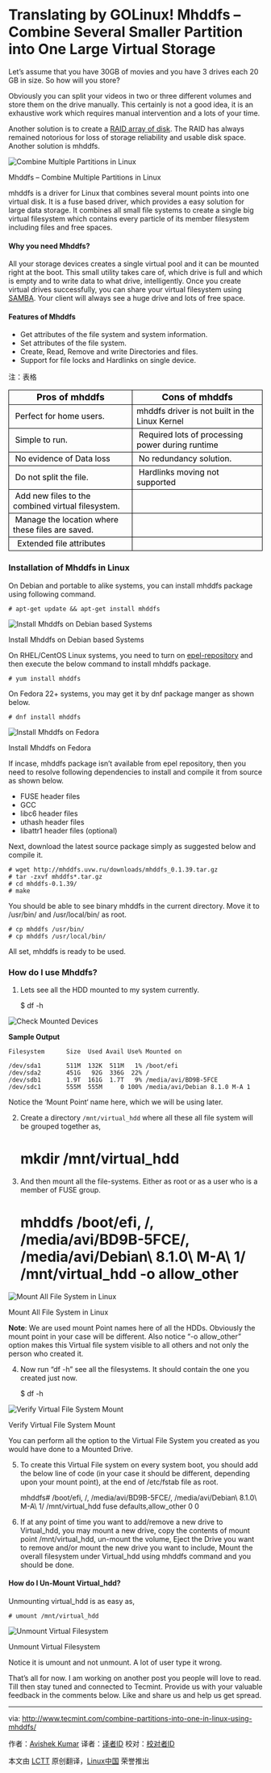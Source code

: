 Translating by GOLinux!
Mhddfs – Combine Several Smaller Partition into One Large Virtual Storage
================================================================================
Let’s assume that you have 30GB of movies and you have 3 drives each 20 GB in size. So how will you store?

Obviously you can split your videos in two or three different volumes and store them on the drive manually. This certainly is not a good idea, it is an exhaustive work which requires manual intervention and a lots of your time.

Another solution is to create a [RAID array of disk][1]. The RAID has always remained notorious for loss of storage reliability and usable disk space. Another solution is mhddfs.

![Combine Multiple Partitions in Linux](http://www.tecmint.com/wp-content/uploads/2015/08/Combine-Multiple-Partitions-in-Linux.png)

Mhddfs – Combine Multiple Partitions in Linux

mhddfs is a driver for Linux that combines several mount points into one virtual disk. It is a fuse based driver, which provides a easy solution for large data storage. It combines all small file systems to create a single big virtual filesystem which contains every particle of its member filesystem including files and free spaces.

#### Why you need Mhddfs? ####

All your storage devices creates a single virtual pool and it can be mounted right at the boot. This small utility takes care of, which drive is full and which is empty and to write data to what drive, intelligently. Once you create virtual drives successfully, you can share your virtual filesystem using [SAMBA][2]. Your client will always see a huge drive and lots of free space.

#### Features of Mhddfs ####

- Get attributes of the file system and system information.
- Set attributes of the file system.
- Create, Read, Remove and write Directories and files.
- Support for file locks and Hardlinks on single device.

注：表格
<table cellspacing="0" border="0">
<colgroup width="472"></colgroup>
<colgroup width="491"></colgroup>
<tbody>
<tr>
<td height="29" align="center" style="border: 1px solid #000000;"><b><span style="color: black; font-size: large;">Pros of mhddfs</span></b></td>
<td align="center" style="border: 1px solid #000000;"><b><span style="color: black; font-size: large;">Cons of mhddfs</span></b></td>
</tr>
<tr class="alt">
<td height="25" align="left" style="border: 1px solid #000000;"><span style="color: black; font-size: medium;">&nbsp;Perfect for home users.</span></td>
<td align="left" style="border: 1px solid #000000;"><span style="color: black; font-size: medium;">mhddfs driver is not built in the Linux Kernel</span></td>
</tr>
<tr>
<td height="25" align="left" style="border: 1px solid #000000;"><span style="color: black; font-size: medium;">&nbsp;Simple to run.</span></td>
<td align="left" style="border: 1px solid #000000;"><span style="color: black; font-size: medium;">&nbsp;Required lots of processing power during runtime</span></td>
</tr>
<tr class="alt">
<td height="25" align="left" style="border: 1px solid #000000;"><span style="color: black; font-size: medium;">&nbsp;No evidence of Data loss</span></td>
<td align="left" style="border: 1px solid #000000;"><span style="color: black; font-size: medium;">&nbsp;No redundancy solution.</span></td>
</tr>
<tr>
<td height="25" align="left" style="border: 1px solid #000000;"><span style="color: black; font-size: medium;">&nbsp;Do not split the file.</span></td>
<td align="left" style="border: 1px solid #000000;"><span style="color: black; font-size: medium;">&nbsp;Hardlinks moving not supported</span></td>
</tr>
<tr class="alt">
<td height="25" align="left" style="border: 1px solid #000000;"><span style="color: black; font-size: medium;">&nbsp;Add new files to the combined virtual filesystem.</span></td>
<td align="left" style="border: 1px solid #000000;"><span style="font-size: medium;">&nbsp;</span></td>
</tr>
<tr>
<td height="25" align="left" style="border: 1px solid #000000;"><span style="color: black; font-size: medium;">&nbsp;Manage the location where these files are saved.</span></td>
<td align="left" style="border: 1px solid #000000;"><span style="font-size: medium;">&nbsp;</span></td>
</tr>
<tr class="alt">
<td height="25" align="left" style="border: 1px solid #000000;"><span style="color: black; font-size: medium;">&nbsp; Extended file attributes</span></td>
<td align="left" style="border: 1px solid #000000;"><span style="font-size: medium;">&nbsp;</span></td>
</tr>
</tbody>
</table>

### Installation of Mhddfs in Linux ###

On Debian and portable to alike systems, you can install mhddfs package using following command.

    # apt-get update && apt-get install mhddfs

![Install Mhddfs on Debian based Systems](http://www.tecmint.com/wp-content/uploads/2015/08/Install-Mhddfs-on-Ubuntu.png)

Install Mhddfs on Debian based Systems

On RHEL/CentOS Linux systems, you need to turn on [epel-repository][3] and then execute the below command to install mhddfs package.

    # yum install mhddfs

On Fedora 22+ systems, you may get it by dnf package manger as shown below.

    # dnf install mhddfs

![Install Mhddfs on Fedora](http://www.tecmint.com/wp-content/uploads/2015/08/Install-Mhddfs-on-Fedora.png)

Install Mhddfs on Fedora

If incase, mhddfs package isn’t available from epel repository, then you need to resolve following dependencies to install and compile it from source as shown below.

- FUSE header files
- GCC
- libc6 header files
- uthash header files
- libattr1 header files (optional)

Next, download the latest source package simply as suggested below and compile it.

    # wget http://mhddfs.uvw.ru/downloads/mhddfs_0.1.39.tar.gz
    # tar -zxvf mhddfs*.tar.gz
    # cd mhddfs-0.1.39/
    # make

You should be able to see binary mhddfs in the current directory. Move it to /usr/bin/ and /usr/local/bin/ as root.

    # cp mhddfs /usr/bin/ 
    # cp mhddfs /usr/local/bin/

All set, mhddfs is ready to be used.

### How do I use Mhddfs? ###

1. Lets see all the HDD mounted to my system currently.

    $ df -h

![Check Mounted Devices](http://www.tecmint.com/wp-content/uploads/2015/08/Check-Mounted-Devices.gif)

**Sample Output**

    Filesystem      Size  Used Avail Use% Mounted on
    
    /dev/sda1       511M  132K  511M   1% /boot/efi
    /dev/sda2       451G   92G  336G  22% /
    /dev/sdb1       1.9T  161G  1.7T   9% /media/avi/BD9B-5FCE
    /dev/sdc1       555M  555M     0 100% /media/avi/Debian 8.1.0 M-A 1

Notice the ‘Mount Point‘ name here, which we will be using later.

2. Create a directory `/mnt/virtual_hdd` where all these all file system will be grouped together as,

    # mkdir /mnt/virtual_hdd

3. And then mount all the file-systems. Either as root or as a user who is a member of FUSE group.

    # mhddfs /boot/efi, /, /media/avi/BD9B-5FCE/, /media/avi/Debian\ 8.1.0\ M-A\ 1/ /mnt/virtual_hdd  -o allow_other

![Mount All File System in Linux](http://www.tecmint.com/wp-content/uploads/2015/08/Mount-All-File-System-in-Linux.png)

Mount All File System in Linux

**Note**: We are used mount Point names here of all the HDDs. Obviously the mount point in your case will be different. Also notice “-o allow_other” option makes this Virtual file system visible to all others and not only the person who created it.

4. Now run “df -h” see all the filesystems. It should contain the one you created just now.

    $ df -h

![Verify Virtual File System Mount](http://www.tecmint.com/wp-content/uploads/2015/08/Verify-Virtual-File-System.png)

Verify Virtual File System Mount

You can perform all the option to the Virtual File System you created as you would have done to a Mounted Drive.

5. To create this Virtual File system on every system boot, you should add the below line of code (in your case it should be different, depending upon your mount point), at the end of /etc/fstab file as root.

    mhddfs# /boot/efi, /, /media/avi/BD9B-5FCE/, /media/avi/Debian\ 8.1.0\ M-A\ 1/ /mnt/virtual_hdd fuse defaults,allow_other 0 0

6. If at any point of time you want to add/remove a new drive to Virtual_hdd, you may mount a new drive, copy the contents of mount point /mnt/virtual_hdd, un-mount the volume, Eject the Drive you want to remove and/or mount the new drive you want to include, Mount the overall filesystem under Virtual_hdd using mhddfs command and you should be done.

#### How do I Un-Mount Virtual_hdd? ####

Unmounting virtual_hdd is as easy as,

    # umount /mnt/virtual_hdd

![Unmount Virtual Filesystem](http://www.tecmint.com/wp-content/uploads/2015/08/Unmount-Virtual-Filesystem.png)

Unmount Virtual Filesystem

Notice it is umount and not unmount. A lot of user type it wrong.

That’s all for now. I am working on another post you people will love to read. Till then stay tuned and connected to Tecmint. Provide us with your valuable feedback in the comments below. Like and share us and help us get spread.

--------------------------------------------------------------------------------

via: http://www.tecmint.com/combine-partitions-into-one-in-linux-using-mhddfs/

作者：[Avishek Kumar][a]
译者：[译者ID](https://github.com/译者ID)
校对：[校对者ID](https://github.com/校对者ID)

本文由 [LCTT](https://github.com/LCTT/TranslateProject) 原创翻译，[Linux中国](https://linux.cn/) 荣誉推出

[a]:http://www.tecmint.com/author/avishek/
[1]:http://www.tecmint.com/understanding-raid-setup-in-linux/
[2]:http://www.tecmint.com/mount-filesystem-in-linux/
[3]:http://www.tecmint.com/how-to-enable-epel-repository-for-rhel-centos-6-5/
